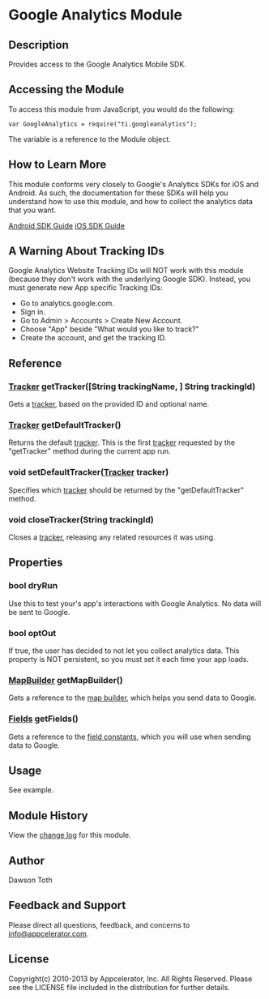 # Google Analytics Module

## Description
Provides access to the Google Analytics Mobile SDK.

## Accessing the Module
To access this module from JavaScript, you would do the following:

	var GoogleAnalytics = require("ti.googleanalytics");

The variable is a reference to the Module object.	


## How to Learn More

This module conforms very closely to Google's Analytics SDKs for iOS and Android. As such, the documentation for these SDKs will help you
understand how to use this module, and how to collect the analytics data that you want.

[Android SDK Guide](https://developers.google.com/analytics/devguides/collection/android/v3/)
[iOS SDK Guide](https://developers.google.com/analytics/devguides/collection/ios/v3/)


## A Warning About Tracking IDs
Google Analytics Website Tracking IDs will NOT work with this module (because they don't work with the underlying Google SDK).
Instead, you must generate new App specific Tracking IDs:
 - Go to analytics.google.com.
 - Sign in.
 - Go to Admin > Accounts > Create New Account.
 - Choose "App" beside "What would you like to track?"
 - Create the account, and get the tracking ID.
 

## Reference

### [Tracker](tracker.html) getTracker([String trackingName, ] String trackingId)
Gets a [tracker](tracker.html), based on the provided ID and optional name.

### [Tracker](tracker.html) getDefaultTracker()
Returns the default [tracker](tracker.html). This is the first [tracker](tracker.html) requested by the "getTracker" method during the 
current app run.

### void setDefaultTracker([Tracker](tracker.html) tracker)
Specifies which [tracker](tracker.html) should be returned by the "getDefaultTracker" method.

### void closeTracker(String trackingId)
Closes a [tracker](tracker.html), releasing any related resources it was using.


## Properties

### bool dryRun
Use this to test your's app's interactions with Google Analytics. No data will be sent to Google.

### bool optOut
If true, the user has decided to not let you collect analytics data. This property is NOT persistent, so you must set it each time your app
loads.

### [MapBuilder](mapbuilder.html) getMapBuilder()
Gets a reference to the [map builder](mapbuilder.html), which helps you send data to Google.

### [Fields](fields.html) getFields()
Gets a reference to the [field constants](fields.html), which you will use when sending data to Google.


## Usage
See example.


## Module History
View the [change log](changelog.html) for this module.


## Author
Dawson Toth


## Feedback and Support
Please direct all questions, feedback, and concerns to [info@appcelerator.com](mailto:info@appcelerator.com?subject=Android%20Google%20Analytics%20Module).


## License
Copyright(c) 2010-2013 by Appcelerator, Inc. All Rights Reserved. Please see the LICENSE file included in the distribution for further details.